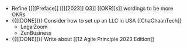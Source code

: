 - Refine [[[[Preface]] [[[[2023]] Q3]] [[OKR]]s]] wordings to be more OKRs
- {{[[DONE]]}}  Consider how to set up an LLC in USA [[ChaChaanTech]]
    - LegalZoom
    - ZenBusiness
- {{[[DONE]]}}  Write about [[12 Agile Principle 2023 Edition]]
